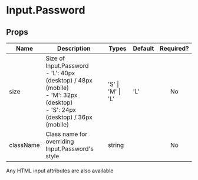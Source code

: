 # Input.Password

## Props

| Name      | Description                                                                                                              | Types             | Default | Required? |
|-----------|--------------------------------------------------------------------------------------------------------------------------|-------------------|---------|:---------:|
| size      | Size of Input.Password<br>- 'L': 40px (desktop) / 48px (mobile)<br>- 'M': 32px (desktop)<br>- 'S': 24px (desktop) / 36px (mobile) | 'S' \| 'M' \| 'L' | 'L'     |     No    |
| className | Class name for overriding Input.Password's style                                                                             | string            |         |     No    |

Any HTML input attributes are also available